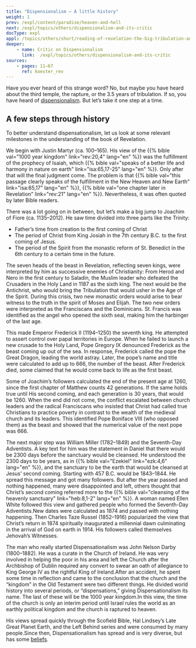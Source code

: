 ```yaml
---
title: "Dispensionalism — A little history"
weight: 1
prev: /expl/content/paradise/heaven-and-hell
next: /expl/topics/others/dispensionalism-and-its-critic
docType: expl
appl: /topics/others/short/reading-of-revelation-the-big-tribulation-and-the-rapture
deeper:
    - name: Critic on Dispensionalism
      link:  /expl/topics/others/dispensionalism-and-its-critic
sources: 
    - pages: 11–67
      ref: koester_rev
---
```


Have you ever heard of this strange word? No, but maybe you have heard about the third temple, the rapture, or the 3.5 years of tribulation. If so, you have heard of [dispensionalism](https://en.wikipedia.org/wiki/Dispensationalism). But let’s take it one step at a time.

## A few steps through history

<a name="f0fa"></a>
To better understand dispensationalism, let us look at some relevant milestones in the understanding of the book of Revelation.

We begin with Justin Martyr (ca. 100–165). His view of the {{% bible val="1000 year kingdom" link="rev:20,4" lang="en" %}} was the fulfillment of the prophecy of Isaiah, which {{% bible val="speaks of a better life and harmony in nature on earth" link="isa:65,17-25" lang="en" %}}. Only after that will the final judgment come. The problem is that {{% bible val="this passage clearly speaks of the fulfillment in the New Heaven and New Earth" link="isa:65,17" lang="en" %}}, {{% bible val="one chapter later in Revelation" link="rev:21" lang="en" %}}. Nevertheless, it was often quoted by later Bible readers.

There was a lot going on in between, but let’s make a big jump to Joachim of Fiore (ca. 1135–2012). He saw time divided into three parts like the Trinity:
- Father’s time from creation to the first coming of Christ
- The period of Christ from King Josiah in the 7th century B.C. to the first coming of Jesus.
- The period of the Spirit from the monastic reform of St. Benedict in the 6th century to a certain time in the future.

The seven heads of the beast in Revelation, reflecting seven kings, were interpreted by him as successive enemies of Christianity: From Herod and Nero in the first century to Saladin, the Muslim leader who defeated the Crusaders in the Holy Land in 1187 as the sixth king. The next would be the Antichrist, who would bring the Tribulation that would usher in the Age of the Spirit. During this crisis, two new monastic orders would arise to bear witness to the truth in the spirit of Moses and Elijah. The two new orders were interpreted as the Franciscans and the Dominicans. St. Francis was identified as the angel who opened the sixth seal, making him the harbinger of the last age.

This made Emperor Frederick II (1194–1250) the seventh king. He attempted to assert control over papal territories in Europe. When he failed to launch a new crusade to the Holy Land, Pope Gregory IX denounced Frederick as the beast coming up out of the sea. In response, Frederick called the pope the Great Dragon, leading the world astray. Later, the pope’s name and title were calculated to add up to 666, the number of the beast. After Frederick died, some claimed that he would come back to life as the first beast.

Some of Joachim’s followers calculated the end of the present age at 1260, since the first chapter of Matthew counts 42 generations. If the same holds true until His second coming, and each generation is 30 years, that would be 1260. When the end did not come, the conflict escalated between church leaders and the radical Franciscans who insisted that Christ had called true Christians to practice poverty in contrast to the wealth of the medieval church and its leaders. This identified Pope Boniface VIII (who opposed them) as the beast and showed that the numerical value of the next pope was 666.

The next major step was William Miller (1782–1849) and the Seventh-Day Adventists. A key text for him was the statement in Daniel that there would be 2300 days before the sanctuary would be cleansed. He understood the 2300 days to be years, as in {{% bible val="Ezekiel" link="ezk:4,6" lang="en" %}}, and the sanctuary to be the earth that would be cleansed at Jesus’ second coming. Starting with 457 B.C. would be 1843–1844. He spread this message and got many followers. But after the year passed and nothing happened, many were disappointed and left, others thought that Christ’s second coming referred more to the {{% bible val="cleansing of the heavenly sanctuary" link="heb:8,1-2" lang="en" %}}. A woman named Ellen White followed this view and gathered people who formed the Seventh-Day Adventists.New dates were calculated as 1874 and passed with nothing happening. Then Charles Taze Russel (1852–1916) popularized the view that Christ’s return in 1874 spiritually inaugurated a millennial dawn culminating in the arrival of God on earth in 1914. His followers called themselves Jehovah’s Witnesses.

The man who really started Dispensationalism was John Nelson Darby (1800–1882). He was a curate in the Church of Ireland. He was very involved in helping the poor in his area and left the Church after the Archbishop of Dublin required any convert to swear an oath of allegiance to King George IV as the rightful King of Ireland.After an accident, he spent some time in reflection and came to the conclusion that the church and the “kingdom” in the Old Testament were two different things. He divided world history into several periods, or “dispensations,” giving Dispensationalism its name. The last of these will be the 1000 year kingdom.In this view, the time of the church is only an interim period until Israel rules the world as an earthly political kingdom and the church is raptured to heaven.

His views spread quickly through the Scofield Bible, Hal Lindsey’s Late Great Planet Earth, and the Left Behind series and were consumed by many people.Since then, Dispensationalism has spread and is very diverse, but has some [beliefs](https://www.thegospelcoalition.org/essay/dispensational-theology/).
